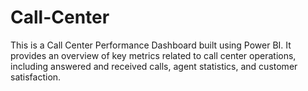 # Call-Center
This is a Call Center Performance Dashboard built using Power BI. It provides an overview of key metrics related to call center operations, including answered and received calls, agent statistics, and customer satisfaction.
